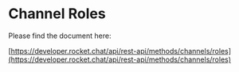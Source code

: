 # Channel Roles

Please find the document here: 

[https://developer.rocket.chat/api/rest-api/methods/channels/roles](https://developer.rocket.chat/api/rest-api/methods/channels/roles)

